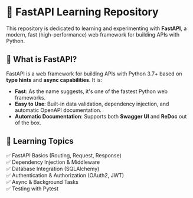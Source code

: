 # 🚀 FastAPI Learning Repository

This repository is dedicated to learning and experimenting with **FastAPI**, a modern, fast (high-performance) web framework for building APIs with Python.

## 📌 What is FastAPI?
FastAPI is a web framework for building APIs with Python 3.7+ based on **type hints** and **async capabilities**. It is:
- **Fast**: As the name suggests, it's one of the fastest Python web frameworks.
- **Easy to Use**: Built-in data validation, dependency injection, and automatic OpenAPI documentation.
- **Automatic Documentation**: Supports both **Swagger UI** and **ReDoc** out of the box.

## 📌 Learning Topics
✅ FastAPI Basics (Routing, Request, Response)  
✅ Dependency Injection & Middleware  
✅ Database Integration (SQLAlchemy)  
✅ Authentication & Authorization (OAuth2, JWT)  
✅ Async & Background Tasks  
✅ Testing with Pytest  
 
